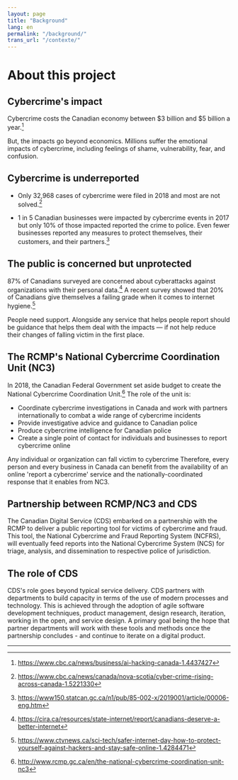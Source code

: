 ```yaml
---
layout: page
title: "Background"
lang: en
permalink: "/background/"
trans_url: "/contexte/"
---
```


# About this project

## Cybercrime's impact
Cybercrime costs the Canadian economy between $3 billion and $5
billion a year.[^estimatedcosts]

But, the impacts go beyond economics. Millions suffer the emotional impacts of cybercrime, including feelings of shame, vulnerability, fear, and confusion.

[^estimatedcosts]: https://www.cbc.ca/news/business/ai-hacking-canada-1.4437427

## Cybercrime is underreported

- Only 32,968 cases of cybercrime were filed in 2018 and most are not solved.[^unsolvedcybercrimes]

- 1 in 5 Canadian businesses were impacted by cybercrime events in
2017 but only 10% of those impacted reported the crime to
police. Even fewer businesses reported any measures to protect
themselves, their customers, and their
partners.[^statscancybercrimeandbusinesses]

[^unsolvedcybercrimes]: https://www.cbc.ca/news/canada/nova-scotia/cyber-crime-rising-across-canada-1.5221330
[^statscancybercrimeandbusinesses]: https://www150.statcan.gc.ca/n1/pub/85-002-x/2019001/article/00006-eng.htm

## The public is concerned but unprotected
87% of Canadians surveyed are concerned about cyberattacks
against organizations with their personal
data.[^concernedcanadians]
A recent survey showed that 20% of Canadians give themselves a
failing grade when it comes to internet hygiene.[^staysafe]

People need support. Alongside any service that helps people report should be guidance that helps them deal with the impacts — if not help reduce their changes of falling victim in the first place.

[^concernedcanadians]: https://cira.ca/resources/state-internet/report/canadians-deserve-a-better-internet
[^staysafe]: https://www.ctvnews.ca/sci-tech/safer-internet-day-how-to-protect-yourself-against-hackers-and-stay-safe-online-1.4284471

## The RCMP's National Cybercrime Coordination Unit (NC3)
In 2018, the Canadian Federal Government set aside budget to
create the National Cybercrime Coordination Unit.[^NC3] The role of
the unit is:
- Coordinate cybercrime investigations in Canada and work with
partners internationally to combat a wide range of cybercrime
incidents
- Provide investigative advice and guidance to Canadian police
- Produce cybercrime intelligence for Canadian police
- Create a single point of contact for individuals and businesses
to report cybercrime online

Any individual or organization can fall victim to cybercrime
Therefore, every person and every business in Canada can benefit from the availability of an online 'report a cybercrime' service and the nationally-coordinated response that it enables from NC3.

[^NC3]: http://www.rcmp.gc.ca/en/the-national-cybercrime-coordination-unit-nc3

## Partnership between RCMP/NC3 and CDS
The Canadian Digital Service (CDS) embarked on a partnership with the RCMP to deliver a public reporting tool for victims of cybercrime and fraud. This tool, the National Cybercrime and Fraud Reporting System (NCFRS), will eventually feed reports into the National Cybercrime System (NCS) for triage, analysis, and dissemination to respective police of jurisdiction.

## The role of CDS

CDS's role goes beyond typical service delivery. CDS partners with departments to build capacity in terms of the use of modern processes and technology. This is achieved through the adoption of agile software development techniques, product management, design research, iteration, working in the open, and service design. A primary goal being the hope that partner departments will work with these tools and methods once the partnership concludes - and continue to iterate on a digital product.

---
